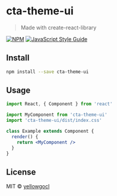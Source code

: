 # cta-theme-ui

> Made with create-react-library

[![NPM](https://img.shields.io/npm/v/cta-theme-ui.svg)](https://www.npmjs.com/package/cta-theme-ui) [![JavaScript Style Guide](https://img.shields.io/badge/code_style-standard-brightgreen.svg)](https://standardjs.com)

## Install

```bash
npm install --save cta-theme-ui
```

## Usage

```jsx
import React, { Component } from 'react'

import MyComponent from 'cta-theme-ui'
import 'cta-theme-ui/dist/index.css'

class Example extends Component {
  render() {
    return <MyComponent />
  }
}
```

## License

MIT © [yellowgocl](https://github.com/yellowgocl)
